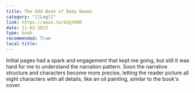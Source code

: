 ```yaml
---
title: The Odd Book of Baby Names
category: "[[Log]]"
link: https://amzn.to/42gY09R
date: 11-02-2023
type: book
recommended: True
local-title: 
---
```

Initial pages had a spark and engagement that kept me going, but still it was hard for me to understand the narration pattern. Soon the narrative structure and characters become more precise, letting the reader picture all eight characters with all details, like an oil painting, similar to the book's cover. 